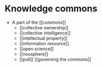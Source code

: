 # Knowledge commons

- A part of the [[commons]]
    - [[collective ownership]]
    - [[collective intelligence]]
    - [[intellectual property]]
    - [[information resource]]
    - [[open science]]
    - [[noosphere]]
    - [[pull]] [[governing the commons]]